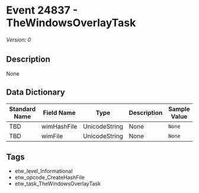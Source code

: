 # Event 24837 - TheWindowsOverlayTask
###### Version: 0

## Description
None

## Data Dictionary
|Standard Name|Field Name|Type|Description|Sample Value|
|---|---|---|---|---|
|TBD|wimHashFile|UnicodeString|None|`None`|
|TBD|wimFile|UnicodeString|None|`None`|

## Tags
* etw_level_Informational
* etw_opcode_CreateHashFile
* etw_task_TheWindowsOverlayTask